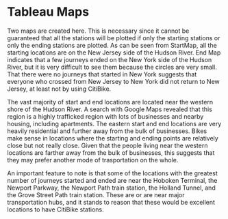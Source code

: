 # Tableau Maps

Two maps are created here. This is necessary since it cannot be guaranteed that all the stations will be plotted if only the starting stations or only the ending stations are plotted. As can be seen from StartMap, all the starting locations are on the New Jersey side of the Hudson River. End Map indicates that a few journeys ended on the New York side of the Hudson River, but it is very difficult to see them because the circles are very small. That there were no journeys that started in New York suggests that everyone who crossed from New Jersey to New York did not return to New Jersey, at least not by using CitiBike.

The vast majority of start and end locations are located near the western shore of the Hudson River. A search with Google Maps revealed that this region is a highly trafficked region with lots of businesses and nearby housing, including apartments. The eastern start and end locations are very heavily residential and further away from the bulk of businesses. Bikes make sense in locations where the starting and ending points are relatively close but not really close. Given that the people living near the western locations are farther away from the bulk of businesses, this suggests that they may prefer another mode of trasportation on the whole.

An important feature to note is that some of the locations with the greatest number of journeys started and ended are near the Hoboken Terminal, the Newport Parkway, the Newport Path train station, the Holland Tunnel, and the Grove Street Path train station. These are or are near major transportation hubs, and it stands to reason that these would be excellent locations to have CitiBike stations.
